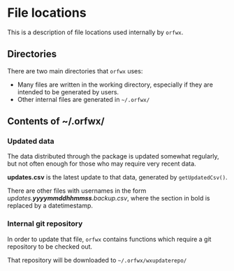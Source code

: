 # File locations

This is a description of file locations used internally by `orfwx`.

## Directories

There are two main directories that `orfwx` uses:

* Many files are written in the working directory, especially if they are
  intended to be generated by users.
* Other internal files are generated in `~/.orfwx/`

## Contents of ~/.orfwx/

### Updated data

The data distributed through the package is updated somewhat regularly, but not
often enough for those who may require very recent data.

**updates.csv** is the latest update to that data, generated by 
`getUpdatedCsv()`.

There are other files with usernames in the form 
_updates.**yyyymmddhhmmss**.backup.csv_, where the section in bold is replaced
by a datetimestamp.

### Internal git repository

In order to update that file, `orfwx` contains functions which require a git
repository to be checked out.

That repository will be downloaded to `~/.orfwx/wxupdaterepo/`

